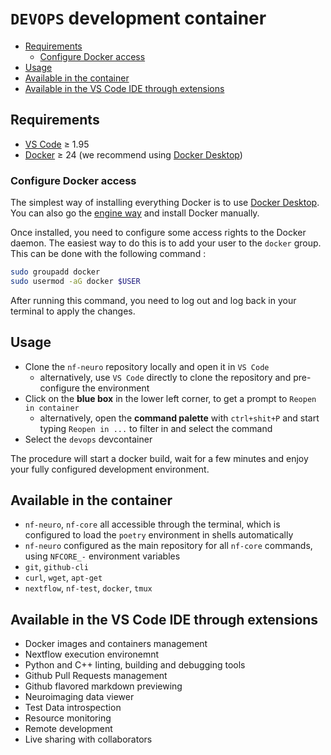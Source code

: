# `DEVOPS` development container<!-- omit in toc -->

- [Requirements](#requirements)
  - [Configure Docker access](#configure-docker-access)
- [Usage](#usage)
- [Available in the container](#available-in-the-container)
- [Available in the VS Code IDE through extensions](#available-in-the-vs-code-ide-through-extensions)

## Requirements

- [VS Code](https://code.visualstudio.com) &geq; 1.95
- [Docker](https://www.docker.com/get-started/) &geq; 24 (we recommend using [Docker Desktop](https://www.docker.com/products/docker-desktop))

### Configure Docker access

The simplest way of installing everything Docker is to use [Docker Desktop](https://www.docker.com/products/docker-desktop). You can also go the [engine way](https://docs.docker.com/engine/install) and install Docker manually.

Once installed, you need to configure some access rights to the Docker daemon. The easiest way to do this is to add your user to the `docker` group. This can be done with the following command :

```bash
sudo groupadd docker
sudo usermod -aG docker $USER
```

After running this command, you need to log out and log back in your terminal to apply the changes.

## Usage

- Clone the `nf-neuro` repository locally and open it in `VS Code`
  - alternatively, use `VS Code` directly to clone the repository and pre-configure the environment
- Click on the **blue box** in the lower left corner, to get a prompt to `Reopen in container`
  - alternatively, open the **command palette** with `ctrl+shit+P` and start typing `Reopen in ...` to filter in
    and select the command
- Select the `devops` devcontainer

The procedure will start a docker build, wait for a few minutes and enjoy your fully configured development environment.

## Available in the container

- `nf-neuro`, `nf-core` all accessible through the terminal, which is configured to load
  the `poetry` environment in shells automatically
- `nf-neuro` configured as the main repository for all `nf-core` commands, using `NFCORE_-` environment variables
- `git`, `github-cli`
- `curl`, `wget`, `apt-get`
- `nextflow`, `nf-test`, `docker`, `tmux`

## Available in the VS Code IDE through extensions

- Docker images and containers management
- Nextflow execution environemnt
- Python and C++ linting, building and debugging tools
- Github Pull Requests management
- Github flavored markdown previewing
- Neuroimaging data viewer
- Test Data introspection
- Resource monitoring
- Remote development
- Live sharing with collaborators
